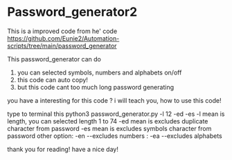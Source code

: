 # Password_generator2

This is a improved code from he' code https://github.com/Eunie2/Automation-scripts/tree/main/password_generator

This password_generator can do
1. you can selected symbols, numbers and alphabets on/off
2. this code can auto copy!
3. but this code cant too much long password generating

you have a interesting for this code ?
i will teach you, how to use this code!

type to terminal this python3 password_generator.py -l 12 -ed -es
-l mean is length, you can selected length 1 to 74
-ed mean is excludes duplicate character from password
-es mean is excludes symbols character from password
other option: -en --excludes numbers
            : -ea --excludes alphabets

thank you for reading! have a nice day!
